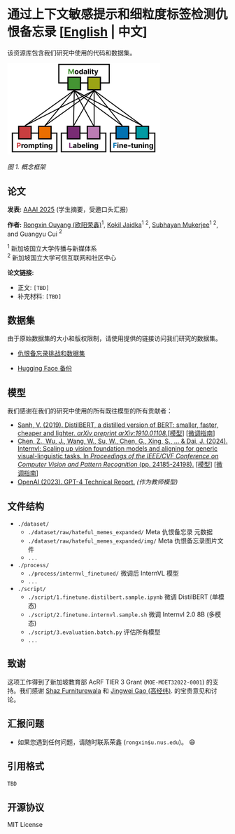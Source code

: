 # 通过上下文敏感提示和细粒度标签检测仇恨备忘录 [[English](./README.md) | 中文]

该资源库包含我们研究中使用的代码和数据集。

<img src="misc/framework.png" width="350" />  

*图 1. 概念框架*

## 论文

**发表:** [AAAI 2025](https://aaai.org/conference/aaai/aaai-25/) (学生摘要，受邀口头汇报)  

**作者:** [Rongxin Ouyang (欧阳荣鑫)](https://rongxin.me/cv)$^1$, [Kokil Jaidka](https://discovery.nus.edu.sg/17291-kokil-jaidka)$^1$ $^2$, [Subhayan Mukerjee](https://discovery.nus.edu.sg/19113-subhayan-mukerjee)$^1$ $^2$, and Guangyu Cui $^2$

  $^1$ 新加坡国立大学传播与新媒体系  
  $^2$ 新加坡国立大学可信互联网和社区中心

**论文链接:**

- 正文: `[TBD]`
- 补充材料: `[TBD]`

## 数据集

由于原始数据集的大小和版权限制，请使用提供的链接访问我们研究的数据集。

- [仇恨备忘录挑战和数据集](https://ai.meta.com/tools/hatefulmemes/)

- [Hugging Face 备份](https://huggingface.co/datasets/limjiayi/hateful_memes_expanded)

## 模型

我们感谢在我们的研究中使用的所有既往模型的所有贡献者：

- [Sanh, V. (2019). DistilBERT, a distilled version of BERT: smaller, faster, cheaper and lighter. *arXiv preprint arXiv:1910.01108*.](https://arxiv.org/abs/1910.01108)[[模型](https://huggingface.co/distilbert/distilbert-base-uncased)] [[微调指南](https://huggingface.co/docs/transformers/model_doc/distilbert)]
- [Chen, Z., Wu, J., Wang, W., Su, W., Chen, G., Xing, S., ... & Dai, J. (2024). Internvl: Scaling up vision foundation models and aligning for generic visual-linguistic tasks. In *Proceedings of the IEEE/CVF Conference on Computer Vision and Pattern Recognition* (pp. 24185-24198).](https://openaccess.thecvf.com/content/CVPR2024/html/Chen_InternVL_Scaling_up_Vision_Foundation_Models_and_Aligning_for_Generic_CVPR_2024_paper.html) [[模型](https://huggingface.co/OpenGVLab/InternVL2-8B)] [[微调指南](https://internvl.readthedocs.io/en/latest/internvl2.0/quick_start.html)]
- [OpenAI (2023). GPT-4 Technical Report.](https://cdn.openai.com/papers/gpt-4.pdf) *(作为教师模型)*

## 文件结构

- `./dataset/`
  - `./dataset/raw/hateful_memes_expanded/` Meta 仇恨备忘录 元数据
  - `./dataset/raw/hateful_memes_expanded/img/` Meta 仇恨备忘录图片文件
  - `...`
- `./process/`
  - `./process/internvl_finetuned/` 微调后 InternVL 模型
  - `...`
- `./script/`
  - `./script/1.finetune.distilbert.sample.ipynb` 微调 DistilBERT (单模态)
  - `./script/2.finetune.internvl.sample.sh` 微调 Internvl 2.0 8B (多模态)
  - `./script/3.evaluation.batch.py` 评估所有模型
  - `...`

## 致谢

这项工作得到了新加坡教育部 AcRF TIER 3 Grant (`MOE-MOET32022-0001`) 的支持。我们感谢 [Shaz Furniturewala](https://scholar.google.com/citations?user=w1eX7u0AAAAJ&hl=en&inst=3212728378801010220) 和 [Jingwei Gao (高经纬)](https://lobbyboy-dray.github.io/). 的宝贵意见和讨论。

## 汇报问题

- 如果您遇到任何问题，请随时联系荣鑫 (`rongxin$u.nus.edu`)。 😄

## 引用格式

`TBD`

## 开源协议

MIT License
